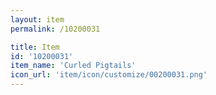 ```yaml
---
layout: item
permalink: /10200031

title: Item
id: '10200031'
item_name: 'Curled Pigtails'
icon_url: 'item/icon/customize/00200031.png'
---
```

